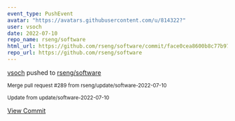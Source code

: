 ```yaml
---
event_type: PushEvent
avatar: "https://avatars.githubusercontent.com/u/814322?"
user: vsoch
date: 2022-07-10
repo_name: rseng/software
html_url: https://github.com/rseng/software/commit/face0cea8600b8c77b97ae3b24c1294925fafe8d
repo_url: https://github.com/rseng/software
---
```


<a href='https://github.com/vsoch' target='_blank'>vsoch</a> pushed to <a href='https://github.com/rseng/software' target='_blank'>rseng/software</a>

<small>Merge pull request #289 from rseng/update/software-2022-07-10

Update from update/software-2022-07-10</small>

<a href='https://github.com/rseng/software/commit/face0cea8600b8c77b97ae3b24c1294925fafe8d' target='_blank'>View Commit</a>